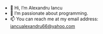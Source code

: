 - 👋 Hi, I’m Alexandru Iancu
- 👀 I’m passionate about programming.
- 📫 You can reach me at my email address: iancualexandru66@yahoo.com

